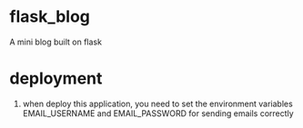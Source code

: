 # flask_blog
A mini blog built on flask

# deployment
1. when deploy this application, you need to set the environment variables EMAIL_USERNAME and EMAIL_PASSWORD for sending emails correctly
